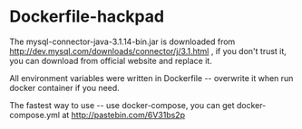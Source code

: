 # Dockerfile-hackpad
The mysql-connector-java-3.1.14-bin.jar is downloaded from http://dev.mysql.com/downloads/connector/j/3.1.html , if you don't trust it, you can download from official website and replace it.


All environment variables were written in Dockerfile -- overwrite it when run docker container if you need.


The fastest way to use -- use docker-compose, you can get docker-compose.yml at http://pastebin.com/6V31bs2p

